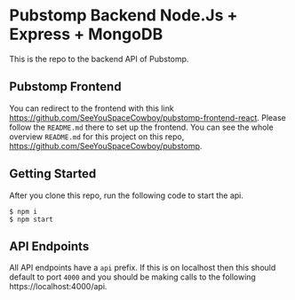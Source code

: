 # Pubstomp Backend Node.Js + Express + MongoDB

This is the repo to the backend API of Pubstomp. 

## Pubstomp Frontend

You can redirect to the frontend with this link https://github.com/SeeYouSpaceCowboy/pubstomp-frontend-react. Please follow the `README.md` there to set up the frontend. You can see the whole overview `README.md` for this project on this repo, https://github.com/SeeYouSpaceCowboy/pubstomp.

## Getting Started

After you clone this repo, run the following code to start the api.

```
$ npm i
$ npm start
```

## API Endpoints

All API endpoints have a `api` prefix. If this is on localhost then this should default to port `4000` and you should be making calls to the following https://localhost:4000/api.

